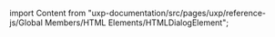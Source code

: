 
import Content from "uxp-documentation/src/pages/uxp/reference-js/Global Members/HTML Elements/HTMLDialogElement";

<Content query="product=photoshop"/>
